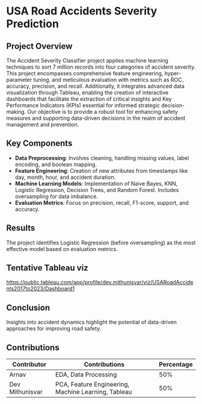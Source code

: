 # USA Road Accidents Severity Prediction

## Project Overview
The Accident Severity Classifier project applies machine learning techniques to sort 7 million records into four categories of accident severity. This project encompasses comprehensive feature engineering, hyper-parameter tuning, and meticulous evaluation with metrics such as ROC, accuracy, precision, and recall. Additionally, it integrates advanced data visualization through Tableau, enabling the creation of interactive dashboards that facilitate the extraction of critical insights and Key Performance Indicators (KPIs) essential for informed strategic decision-making. Our objective is to provide a robust tool for enhancing safety measures and supporting data-driven decisions in the realm of accident management and prevention.

## Key Components
- **Data Preprocessing**: Involves cleaning, handling missing values, label encoding, and boolean mapping.
- **Feature Engineering**: Creation of new attributes from timestamps like day, month, hour, and accident duration.
- **Machine Learning Models**: Implementation of Naive Bayes, KNN, Logistic Regression, Decision Trees, and Random Forest. Includes oversampling for data imbalance.
- **Evaluation Metrics**: Focus on precision, recall, F1-score, support, and accuracy.

## Results
The project identifies Logistic Regression (before oversampling) as the most effective model based on evaluation metrics.

## Tentative Tableau viz
https://public.tableau.com/app/profile/dev.mithunisvar/viz/USARoadAccidents2017to2023/Dashboard1

## Conclusion
Insights into accident dynamics highlight the potential of data-driven approaches for improving road safety.



## Contributions

| Contributor      | Contributions                                       | Percentage  |                     
|------------------|-----------------------------------------------------|------------ |
| Arnav            | EDA, Data Processing                                | 50%         |
| Dev Mithunisvar  | PCA, Feature Engineering, Machine Learning, Tableau | 50%         |







